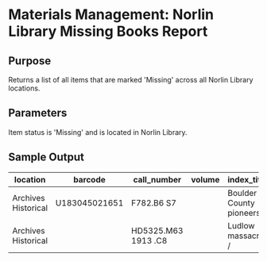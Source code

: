 # Materials Management: Norlin Library Missing Books Report

## Purpose
Returns a list of all items that are marked 'Missing' across all Norlin Library locations.

## Parameters
Item status is 'Missing' and is located in Norlin Library.

## Sample Output
| location              | barcode       | call_number         | volume | index_title               | status_name |
|-----------------------|---------------|---------------------|--------|---------------------------|-------------|
| Archives Historical   | U183045021651 | F782.B6 S7          |        | Boulder County pioneers / | Missing     |
| Archives   Historical |               | HD5325.M63 1913 .C8 |        | Ludlow massacre /         | Missing     |

